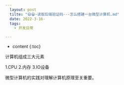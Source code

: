 ```yaml
---
  layout: post
  tilte: "😄😁-读取后端验证码---怎么搭建一台微型计算机.md"
  date: 2022-3-16-
  tags: 
    - 开发日常

---
```



* content
{:toc}


计算机组成三大元素

1.CPU
2.内存
3.IO设备

微型计算机的实践对理解计算机原理至关重要。

